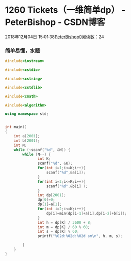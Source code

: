 # 1260 Tickets（一维简单dp） - PeterBishop - CSDN博客





2018年12月04日 15:01:38[PeterBishop0](https://me.csdn.net/qq_40061421)阅读数：24








### 简单易懂，水题 

```cpp
#include<iostream>

#include<cstdio>

#include<cstring>

#include<cstdlib>

#include<cmath>

#include<algorithm>

using namespace std;


int main()
{
    int a[2001];
    int b[2001];
    int N;
    while (~scanf("%d", &N)) {
        while (N--) {
               int K;
               scanf("%d", &K);
               for(int i=1;i<=K;i++){
                   scanf("%d",&a[i]);
               }
               for(int i=2;i<=K;i++){
                   scanf("%d",&b[i] );
               }
               int dp[2001];
               dp[0]=0;
               dp[1]=a[1];
               for(int i=2;i<=K;i++){
                   dp[i]=min(dp[i-1]+a[i],dp[i-2]+b[i]);
               }
               int h = dp[K] / 3600 + 8;
               int m = dp[K] / 60 % 60;
               int s = dp[K] % 60;
               printf("%02d:%02d:%02d am\n", h, m, s);

        }
    }
}
```






